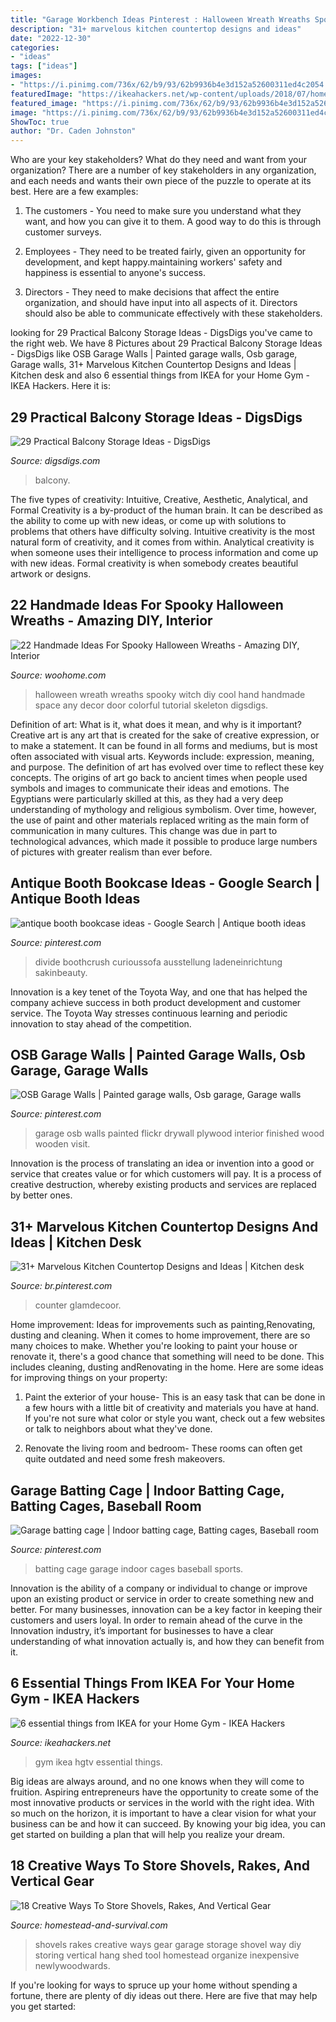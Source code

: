 ```yaml
---
title: "Garage Workbench Ideas Pinterest : Halloween Wreath Wreaths Spooky Witch Diy Cool Hand Handmade Space Any Decor Door Colorful Tutorial Skeleton Digsdigs"
description: "31+ marvelous kitchen countertop designs and ideas"
date: "2022-12-30"
categories:
- "ideas"
tags: ["ideas"]
images:
- "https://i.pinimg.com/736x/62/b9/93/62b9936b4e3d152a52600311ed4c2054.jpg"
featuredImage: "https://ikeahackers.net/wp-content/uploads/2018/07/home-gym-hgtv-janis-nicolay.jpeg"
featured_image: "https://i.pinimg.com/736x/62/b9/93/62b9936b4e3d152a52600311ed4c2054.jpg"
image: "https://i.pinimg.com/736x/62/b9/93/62b9936b4e3d152a52600311ed4c2054.jpg"
ShowToc: true
author: "Dr. Caden Johnston"
---
```



Who are your key stakeholders? What do they need and want from your organization?
There are a number of key stakeholders in any organization, and each needs and wants their own piece of the puzzle to operate at its best. Here are a few examples:
1. The customers - You need to make sure you understand what they want, and how you can give it to them. A good way to do this is through customer surveys.

2. Employees - They need to be treated fairly, given an opportunity for development, and kept happy.maintaining workers' safety and happiness is essential to anyone's success.

3. Directors - They need to make decisions that affect the entire organization, and should have input into all aspects of it. Directors should also be able to communicate effectively with these stakeholders.

	

		
looking for 29 Practical Balcony Storage Ideas - DigsDigs you've came to the right web. We have 8 Pictures about 29 Practical Balcony Storage Ideas - DigsDigs like OSB Garage Walls | Painted garage walls, Osb garage, Garage walls, 31+ Marvelous Kitchen Countertop Designs and Ideas | Kitchen desk and also 6 essential things from IKEA for your Home Gym - IKEA Hackers. Here it is:
		
    
## 29 Practical Balcony Storage Ideas - DigsDigs

<img loading=lazy src="https://www.digsdigs.com/photos/practical-balcony-storage-ideas-29.jpg" onerror="this.onerror=null;this.src='https://tse2.mm.bing.net/th?id=OIP.wRdv3PhmuB5gjeHliy4dqgHaKU&amp;pid=15.1';" alt="29 Practical Balcony Storage Ideas - DigsDigs">

_Source: digsdigs.com_

>balcony. 

	

The five types of creativity: Intuitive, Creative, Aesthetic, Analytical, and Formal
Creativity is a by-product of the human brain. It can be described as the ability to come up with new ideas, or come up with solutions to problems that others have difficulty solving. Intuitive creativity is the most natural form of creativity, and it comes from within. Analytical creativity is when someone uses their intelligence to process information and come up with new ideas. Formal creativity is when somebody creates beautiful artwork or designs.

    
## 22 Handmade Ideas For Spooky Halloween Wreaths - Amazing DIY, Interior

<img loading=lazy src="http://www.woohome.com/wp-content/uploads/2014/10/Spooky-Halloween-Wreath-21.jpg" onerror="this.onerror=null;this.src='https://tse2.mm.bing.net/th?id=OIP.uUSAtUUamR3nueHJNLFDVQHaJ4&amp;pid=15.1';" alt="22 Handmade Ideas For Spooky Halloween Wreaths - Amazing DIY, Interior">

_Source: woohome.com_

>halloween wreath wreaths spooky witch diy cool hand handmade space any decor door colorful tutorial skeleton digsdigs. 

	

Definition of art: What is it, what does it mean, and why is it important?
Creative art is any art that is created for the sake of creative expression, or to make a statement. It can be found in all forms and mediums, but is most often associated with visual arts. Keywords include: expression, meaning, and purpose. The definition of art has evolved over time to reflect these key concepts.
The origins of art go back to ancient times when people used symbols and images to communicate their ideas and emotions. The Egyptians were particularly skilled at this, as they had a very deep understanding of mythology and religious symbolism. Over time, however, the use of paint and other materials replaced writing as the main form of communication in many cultures. This change was due in part to technological advances, which made it possible to produce large numbers of pictures with greater realism than ever before.

    
## Antique Booth Bookcase Ideas - Google Search | Antique Booth Ideas

<img loading=lazy src="https://i.pinimg.com/736x/62/b9/93/62b9936b4e3d152a52600311ed4c2054.jpg" onerror="this.onerror=null;this.src='https://tse1.mm.bing.net/th?id=OIP.dCpuizhzal88B4k68D3DaQHaJ4&amp;pid=15.1';" alt="antique booth bookcase ideas - Google Search | Antique booth ideas">

_Source: pinterest.com_

>divide boothcrush curioussofa ausstellung ladeneinrichtung sakinbeauty. 

	

Innovation is a key tenet of the Toyota Way, and one that has helped the company achieve success in both product development and customer service. The Toyota Way stresses continuous learning and periodic innovation to stay ahead of the competition.

    
## OSB Garage Walls | Painted Garage Walls, Osb Garage, Garage Walls

<img loading=lazy src="https://i.pinimg.com/736x/23/6c/fb/236cfb7c1fd725d29a46ce1994e243f4--garage-walls-osb.jpg" onerror="this.onerror=null;this.src='https://tse4.mm.bing.net/th?id=OIP.hmwWMk9ztNdwcqIlKg9oBAHaJ3&amp;pid=15.1';" alt="OSB Garage Walls | Painted garage walls, Osb garage, Garage walls">

_Source: pinterest.com_

>garage osb walls painted flickr drywall plywood interior finished wood wooden visit. 

	

Innovation is the process of translating an idea or invention into a good or service that creates value or for which customers will pay. It is a process of creative destruction, whereby existing products and services are replaced by better ones.

    
## 31+ Marvelous Kitchen Countertop Designs And Ideas | Kitchen Desk

<img loading=lazy src="https://i.pinimg.com/736x/3d/bf/31/3dbf310b4ab4cce57fa4abd78fa66f04.jpg" onerror="this.onerror=null;this.src='https://tse4.mm.bing.net/th?id=OIP.-HLIy3_H6guVc0dODFI6_gHaJ3&amp;pid=15.1';" alt="31+ Marvelous Kitchen Countertop Designs and Ideas | Kitchen desk">

_Source: br.pinterest.com_

>counter glamdecoor. 

	

Home improvement: Ideas for improvements such as painting,Renovating, dusting and cleaning.
When it comes to home improvement, there are so many choices to make. Whether you're looking to paint your house or renovate it, there's a good chance that something will need to be done. This includes cleaning, dusting andRenovating in the home. Here are some ideas for improving things on your property: 
1. Paint the exterior of your house- This is an easy task that can be done in a few hours with a little bit of creativity and materials you have at hand. If you're not sure what color or style you want, check out a few websites or talk to neighbors about what they've done. 

2. Renovate the living room and bedroom- These rooms can often get quite outdated and need some fresh makeovers.

    
## Garage Batting Cage | Indoor Batting Cage, Batting Cages, Baseball Room

<img loading=lazy src="https://i.pinimg.com/736x/29/c0/5f/29c05fbde294c38d92785574761bb3a0.jpg" onerror="this.onerror=null;this.src='https://tse2.mm.bing.net/th?id=OIP.9QI6GM-cmGWS3vteQJgl2QHaKw&amp;pid=15.1';" alt="Garage batting cage | Indoor batting cage, Batting cages, Baseball room">

_Source: pinterest.com_

>batting cage garage indoor cages baseball sports. 

	

Innovation is the ability of a company or individual to change or improve upon an existing product or service in order to create something new and better. For many businesses, innovation can be a key factor in keeping their customers and users loyal. In order to remain ahead of the curve in the Innovation industry, it’s important for businesses to have a clear understanding of what innovation actually is, and how they can benefit from it.

    
## 6 Essential Things From IKEA For Your Home Gym - IKEA Hackers

<img loading=lazy src="https://ikeahackers.net/wp-content/uploads/2018/07/home-gym-hgtv-janis-nicolay.jpeg" onerror="this.onerror=null;this.src='https://tse4.mm.bing.net/th?id=OIP.oBnZgHhw-MeOqWyjqrKiJwHaJ4&amp;pid=15.1';" alt="6 essential things from IKEA for your Home Gym - IKEA Hackers">

_Source: ikeahackers.net_

>gym ikea hgtv essential things. 

	

Big ideas are always around, and no one knows when they will come to fruition. Aspiring entrepreneurs have the opportunity to create some of the most innovative products or services in the world with the right idea. With so much on the horizon, it is important to have a clear vision for what your business can be and how it can succeed. By knowing your big idea, you can get started on building a plan that will help you realize your dream.

    
## 18 Creative Ways To Store Shovels, Rakes, And Vertical Gear

<img loading=lazy src="http://homestead-and-survival.com/wp-content/uploads/2016/02/6-creative-ways-to-store-shovels-rakes-and-vetical-gear.jpg" onerror="this.onerror=null;this.src='https://tse3.mm.bing.net/th?id=OIP.pynGHxHtRjK33QnM_DAcDwHaLI&amp;pid=15.1';" alt="18 Creative Ways To Store Shovels, Rakes, And Vertical Gear">

_Source: homestead-and-survival.com_

>shovels rakes creative ways gear garage storage shovel way diy storing vertical hang shed tool homestead organize inexpensive newlywoodwards. 

	

If you're looking for ways to spruce up your home without spending a fortune, there are plenty of diy ideas out there. Here are five that may help you get started: 

